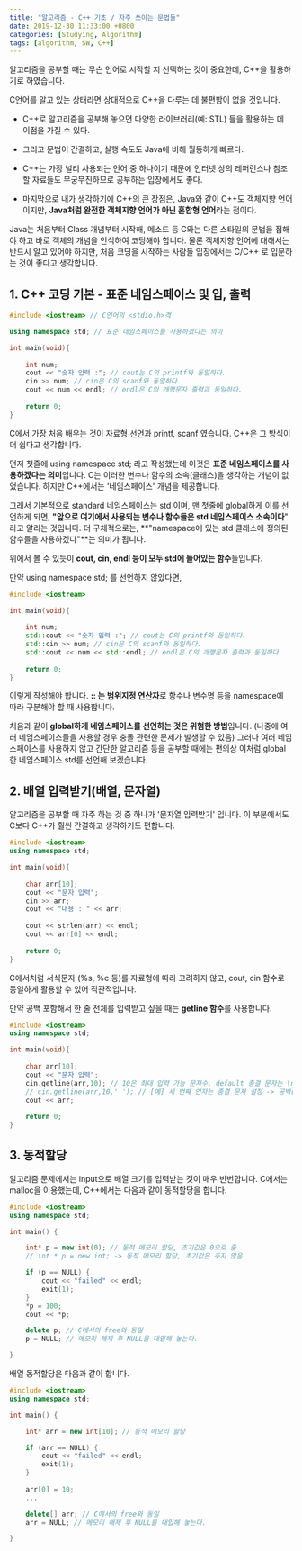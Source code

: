 ```yaml
---
title: "알고리즘 - C++ 기초 / 자주 쓰이는 문법들"
date: 2019-12-30 11:33:00 +0800
categories: [Studying, Algorithm]
tags: [algorithm, SW, C++]
---
```



 알고리즘을 공부할 때는 무슨 언어로 시작할 지 선택하는 것이 중요한데, C++을 활용하기로 하였습니다.

 C언어를 알고 있는 상태라면 상대적으로 C++을 다루는 데 불편함이 없을 것입니다.

- C++로 알고리즘을 공부해 놓으면 다양한 라이브러리(예: STL) 들을 활용하는 데 이점을 가질 수 있다.
- 그리고 문법이 간결하고, 실행 속도도 Java에 비해 월등하게 빠르다.
- C++는 가장 널리 사용되는 언어 중 하나이기 때문에 인터넷 상의 레퍼런스나 참조할 자료들도 무궁무진하므로 공부하는 입장에서도 좋다.

- 마지막으로 내가 생각하기에 C++의 큰 장점은, Java와 같이 C++도 객체지향 언어이지만, **Java처럼 완전한 객체지향 언어가 아닌 혼합형 언어**라는 점이다.

 Java는 처음부터 Class 개념부터 시작해, 메소드 등 C와는 다른 스타일의 문법을 접해야 하고 바로 객체의 개념을 인식하여 코딩해야 합니다.
 물론 객체지향 언어에 대해서는 반드시 알고 있어야 하지만, 처음 코딩을 시작하는 사람들 입장에서는 C/C++ 로 입문하는 것이 좋다고 생각합니다.



## **1. C++ 코딩 기본 - 표준 네임스페이스 및 입, 출력**

```c++
#include <iostream> // C언어의 <stdio.h>격

using namespace std; // 표준 네임스페이스를 사용하겠다는 의미

int main(void){
    
    int num;
    cout << "숫자 입력 :"; // cout는 C의 printf와 동일하다.
    cin >> num; // cin은 C의 scanf와 동일하다.
    cout << num << endl; // endl은 C의 개행문자 출력과 동일하다.
    
    return 0;
}
```

C에서 가장 처음 배우는 것이 자료형 선언과 printf, scanf 였습니다. C++은 그 방식이 더 쉽다고 생각합니다.

먼저 첫줄에 using namespace std; 라고 작성했는데 이것은 **표준 네임스페이스를 사용하겠다는 의미**입니다.
C는 이러한 변수나 함수의 소속(클래스)을 생각하는 개념이 없었습니다. 하지만 C++에서는 '네임스페이스' 개념을 제공합니다.

그래서 기본적으로 standard 네임스페이스는 std 이며, 맨 첫줄에 global하게 이를 선언하게 되면, **"앞으로 여기에서 사용되는 변수나 함수들은 std 네임스페이스 소속이다**" 라고 알리는 것입니다.
더 구체적으로는, **"namespace에 있는 std 클래스에 정의된 함수들을 사용하겠다"**는 의미가 됩니다.

위에서 볼 수 있듯이 **cout, cin, endl 등이 모두 std에 들어있는 함수**들입니다.

만약 using namespace std; 를 선언하지 않았다면,

```c++
#include <iostream>

int main(void){
    
    int num;
    std::cout << "숫자 입력 :"; // cout는 C의 printf와 동일하다.
    std::cin >> num; // cin은 C의 scanf와 동일하다.
    std::cout << num << std::endl; // endl은 C의 개행문자 출력과 동일하다.
    
    return 0;
}
```

이렇게 작성해야 합니다. **:: 는 범위지정 연산자**로 함수나 변수명 등을 namespace에 따라 구분해야 할 때 사용합니다.

처음과 같이 **global하게 네임스페이스를 선언하는 것은 위험한 방법**입니다. (나중에 여러 네임스페이스들을 사용할 경우 충돌 관련한 문제가 발생할 수 있음) 그러나 여러 네임스페이스를 사용하지 않고 간단한 알고리즘 등을 공부할 때에는 편의상 이처럼 global한 네임스페이스 std를 선언해 보겠습니다.



## **2. 배열 입력받기(배열, 문자열)**

알고리즘을 공부할 때 자주 하는 것 중 하나가 '문자열 입력받기' 입니다. 이 부분에서도 C보다 C++가 훨씬 간결하고 생각하기도 편합니다.

```c++
#include <iostream>
using namespace std;

int main(void){
    
    char arr[10];
    cout << "문자 입력";
    cin >> arr; 
    cout << "내용 : " << arr;
    
    cout << strlen(arr) << endl; 
    cout << arr[0] << endl;
    
    return 0;
}
```

C에서처럼 서식문자 (%s, %c 등)를 자료형에 따라 고려하지 않고, cout, cin 함수로 동일하게 활용할 수 있어 직관적입니다.

만약 공백 포함해서 한 줄 전체를 입력받고 싶을 때는 **getline 함수**를 사용합니다.

```c++
#include <iostream>
using namespace std;

int main(void){
    
    char arr[10];
    cout << "문자 입력";
    cin.getline(arr,10); // 10은 최대 입력 가능 문자수, default 종결 문자는 \n (개행문자)
    // cin.getline(arr,10,' '); // [예] 세 번째 인자는 종결 문자 설정 -> 공백(' ')
    cout << arr;
    
    return 0;
}
```



## **3. 동적할당**

알고리즘 문제에서는 input으로 배열 크기를 입력받는 것이 매우 빈번합니다.
C에서는 malloc을 이용했는데, C++에서는 다음과 같이 동적할당을 합니다. 

```c++
#include <iostream>
using namespace std;

int main() {

	int* p = new int(0); // 동적 메모리 할당, 초기값은 0으로 줌
    // int * p = new int; -> 동적 메모리 할당, 초기값은 주지 않음

	if (p == NULL) {
		cout << "failed" << endl;
		exit(1);
	}
	*p = 100;
	cout << *p;

	delete p; // C에서의 free와 동일
	p = NULL; // 메모리 해제 후 NULL을 대입해 놓는다.

}
```

배열 동적할당은 다음과 같이 합니다.

```c++
#include <iostream>
using namespace std;

int main() {

	int* arr = new int[10]; // 동적 메모리 할당

	if (arr == NULL) {
		cout << "failed" << endl;
		exit(1);
	}
    
    arr[0] = 10;
    ...

	delete[] arr; // C에서의 free와 동일
	arr = NULL; // 메모리 해제 후 NULL을 대입해 놓는다.

}
```


